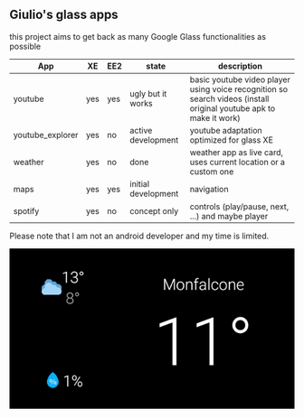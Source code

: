 ## Giulio's glass apps
this project aims to get back as many Google Glass functionalities as possible

| App | XE | EE2 | state | description |
| - | - | - | - | - |
| youtube | yes | yes | ugly but it works | basic youtube video player using voice recognition so search videos (install original youtube apk to make it work) |
| youtube_explorer | yes | no | active development | youtube adaptation optimized for glass XE |
| weather | yes | no | done | weather app as live card, uses current location or a custom one |
| maps | yes | yes | initial development | navigation |
| spotify | yes | no | concept only | controls (play/pause, next, ...) and maybe player |

Please note that I am not an android developer and my time is limited.

![weather](images/weather.png)
